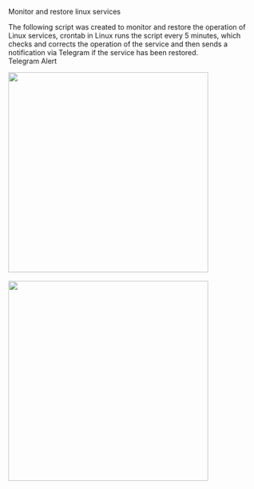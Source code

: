 Monitor and restore linux services

The following script was created to monitor and restore the operation of Linux services, crontab in Linux runs the script every 5 minutes, which checks and corrects the operation of the service and then sends a notification via Telegram if the service has been restored.<br>
Telegram Alert
<div align="left">
<img src="https://private-user-images.githubusercontent.com/174636552/413018822-67de81b3-9f90-40b1-a021-9d9b54382ce6.jpg?jwt=eyJhbGciOiJIUzI1NiIsInR5cCI6IkpXVCJ9.eyJpc3MiOiJnaXRodWIuY29tIiwiYXVkIjoicmF3LmdpdGh1YnVzZXJjb250ZW50LmNvbSIsImtleSI6ImtleTUiLCJleHAiOjE3Mzk0NzE3NjcsIm5iZiI6MTczOTQ3MTQ2NywicGF0aCI6Ii8xNzQ2MzY1NTIvNDEzMDE4ODIyLTY3ZGU4MWIzLTlmOTAtNDBiMS1hMDIxLTlkOWI1NDM4MmNlNi5qcGc_WC1BbXotQWxnb3JpdGhtPUFXUzQtSE1BQy1TSEEyNTYmWC1BbXotQ3JlZGVudGlhbD1BS0lBVkNPRFlMU0E1M1BRSzRaQSUyRjIwMjUwMjEzJTJGdXMtZWFzdC0xJTJGczMlMkZhd3M0X3JlcXVlc3QmWC1BbXotRGF0ZT0yMDI1MDIxM1QxODMxMDdaJlgtQW16LUV4cGlyZXM9MzAwJlgtQW16LVNpZ25hdHVyZT0wY2Y2YzFlZDM4ZGY2MTFlN2MzMDg1OGMxYWQ3MGE1ZGEyNmNmZDc5NWU4NTM2MmIyMTU1NDM2YmM5Yjk2OTg3JlgtQW16LVNpZ25lZEhlYWRlcnM9aG9zdCJ9.zrObv--rNutoOoexjBxXJz2t_Qchjq2j3XKUamAlO0g" width="400px" />
</div><br>
<div align="left">
<img src="https://private-user-images.githubusercontent.com/174636552/413018823-2873f6a1-1e26-4086-9e57-ebc16dc83f09.jpg?jwt=eyJhbGciOiJIUzI1NiIsInR5cCI6IkpXVCJ9.eyJpc3MiOiJnaXRodWIuY29tIiwiYXVkIjoicmF3LmdpdGh1YnVzZXJjb250ZW50LmNvbSIsImtleSI6ImtleTUiLCJleHAiOjE3Mzk0NzE5MjUsIm5iZiI6MTczOTQ3MTYyNSwicGF0aCI6Ii8xNzQ2MzY1NTIvNDEzMDE4ODIzLTI4NzNmNmExLTFlMjYtNDA4Ni05ZTU3LWViYzE2ZGM4M2YwOS5qcGc_WC1BbXotQWxnb3JpdGhtPUFXUzQtSE1BQy1TSEEyNTYmWC1BbXotQ3JlZGVudGlhbD1BS0lBVkNPRFlMU0E1M1BRSzRaQSUyRjIwMjUwMjEzJTJGdXMtZWFzdC0xJTJGczMlMkZhd3M0X3JlcXVlc3QmWC1BbXotRGF0ZT0yMDI1MDIxM1QxODMzNDVaJlgtQW16LUV4cGlyZXM9MzAwJlgtQW16LVNpZ25hdHVyZT02ODVlYTk1Njg3OTM3OWJmYjIyMmE1YTFhZThkMzU4M2I5MThmYWVjYjcxNjIyOTdjODY0NTZkMjRhZTllY2I1JlgtQW16LVNpZ25lZEhlYWRlcnM9aG9zdCJ9.ikvQ0A59rjLksoxqgc8k67IwVHxb6HQ9mVf5xnfxD10" width="400px" />
</div>
